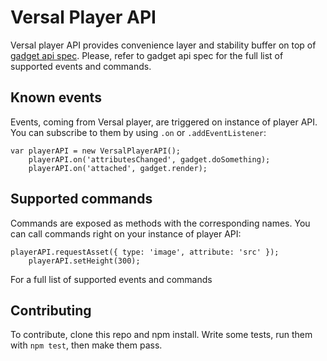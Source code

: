 # Versal Player API

Versal player API provides convenience layer and stability buffer on top of
[gadget api spec](https://github.com/Versal/gadget-api-spec). Please, refer to
gadget api spec for the full list of supported events and commands.

## Known events

Events, coming from Versal player, are triggered on instance of player API. You
can subscribe to them by using `.on` or `.addEventListener`:

    var playerAPI = new VersalPlayerAPI();
		playerAPI.on('attributesChanged', gadget.doSomething);
		playerAPI.on('attached', gadget.render);

## Supported commands

Commands are exposed as methods with the corresponding names. You can call commands
right on your instance of player API:

    playerAPI.requestAsset({ type: 'image', attribute: 'src' });
		playerAPI.setHeight(300);

For a full list of supported events and commands

## Contributing

To contribute, clone this repo and npm install. Write some tests, run them with
`npm test`, then make them pass.
